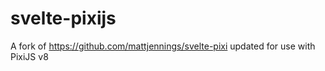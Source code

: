 # svelte-pixijs
 A fork of https://github.com/mattjennings/svelte-pixi updated for use with PixiJS v8
